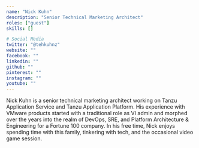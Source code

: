 ```yaml
---
name: "Nick Kuhn"
description: "Senior Technical Marketing Architect"
roles: ["guest"]
skills: []

# Social Media
twitter: "@tehkuhnz"
website: ""
facebook: ""
linkedin: ""
github: ""
pinterest: ""
instagram: ""
youtube: ""
---
```

<!-- markdownlint-disable MD041-->
Nick Kuhn is a senior technical marketing architect working on Tanzu Application Service and Tanzu Application Platform. His experience with VMware products started with a traditional role as VI admin and morphed over the years into the realm of DevOps, SRE, and Platform Architecture & Engineering for a Fortune 100 company. In his free time, Nick enjoys spending time with this family, tinkering with tech, and the occasional video game session.

<!--more-->
